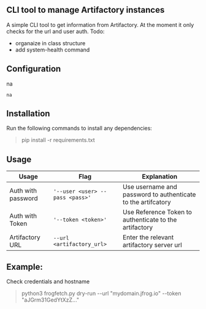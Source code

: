 
## CLI tool to manage Artifactory instances

A simple CLI tool to get information from Artifactory.
At the moment it only checks for the url and user auth.
Todo:
 - organaize in class structure
 - add system-health command

## Configuration

na
```
na
```

## Installation

Run the following commands to install any dependencies:
>pip install -r requirements.txt
> 
## Usage


| Usage              | Flag                            | Explanation                                                  |
|--------------------|---------------------------------|--------------------------------------------------------------|
| Auth with password | `'--user <user> --pass <pass>'` | Use username and password to authenticate to the artifcatory |
| Auth with Token    | `'--token <token>'`             | Use Reference Token to authenticate to the artifactory       |
| Artifactory URL    | `--url <artifactory_url>`       | Enter the relevant artifactory server url                    |



## Example:
Check credentials and hostname
>python3 frogfetch.py dry-run --url "mydomain.jfrog.io" --token "aJGrm31GedYtXzZ..."